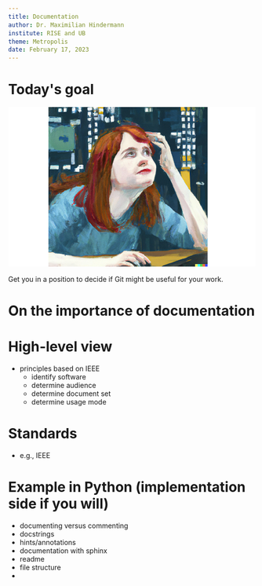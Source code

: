 ```yaml
---
title: Documentation
author: Dr. Maximilian Hindermann
institute: RISE and UB
theme: Metropolis
date: February 17, 2023
---
```


# Today's goal

![](images/git.png "'An expressive oil painting of a programmer failing to use Git' by Maximilian Hindermann and DALLE-2")

Get you in a position to decide if Git might be useful for your work.

# On the importance of documentation

# High-level view

- principles based on IEEE
  - identify software
  - determine audience
  - determine document set
  - determine usage mode

# Standards

- e.g., IEEE

# Example in Python (implementation side if you will)
- documenting versus commenting
- docstrings
- hints/annotations
- documentation with sphinx
- readme
- file structure
- 